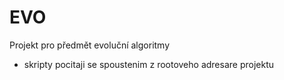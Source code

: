 # EVO
Projekt pro předmět evoluční algoritmy

- skripty pocitaji se spoustenim z rootoveho adresare projektu